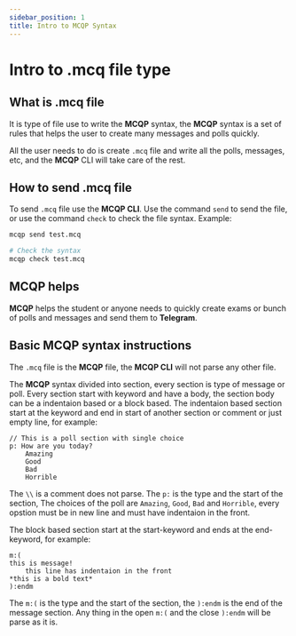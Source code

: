 ```yaml
---
sidebar_position: 1
title: Intro to MCQP Syntax
---
```


# Intro to .mcq file type
## What is .mcq file
It is type of file use to write the **MCQP** syntax, the **MCQP** syntax is a set of rules that
helps the user to create many messages and polls quickly.

All the user needs to do is create `.mcq` file and write all the polls, messages, etc, and the **MCQP**
CLI will take care of the rest.

## How to send .mcq file
To send `.mcq` file use the **MCQP CLI**. Use the command `send` to send the file, or use the command
`check` to check the file syntax. Example:
```bash
mcqp send test.mcq

# Check the syntax
mcqp check test.mcq
```

## MCQP helps
**MCQP** helps the student or anyone needs to quickly create exams or bunch of polls and messages and send them to **Telegram**.

## Basic MCQP syntax instructions
The `.mcq` file is the **MCQP** file, the **MCQP CLI** will not parse any other file.

The **MCQP** syntax divided into section, every section is type of message or poll. 
Every section start with keyword and have a body, the section body can be a indentaion 
based or a block based. The indentaion based section start at the keyword and end in start
of another section or comment or just empty line, for example:
```mcq title="test.mcq"
// This is a poll section with single choice
p: How are you today?
    Amazing 
    Good
    Bad
    Horrible
```
The `\\` is a comment does not parse. The `p:` is the type and the start of the section, The choices of the poll are 
`Amazing`, `Good`, `Bad` and `Horrible`, every opstion must be in new line and must have indentaion in the front.

The block based section start at the start-keyword and ends at the end-keyword, for example:
```mcq title="test.mcq"
m:(
this is message!
    this line has indentaion in the front
*this is a bold text*
):endm
```
The `m:(` is the type and the start of the section, the `):endm` is the end of the message section. Any thing in the
open `m:(` and the close `):endm` will be parse as it is.